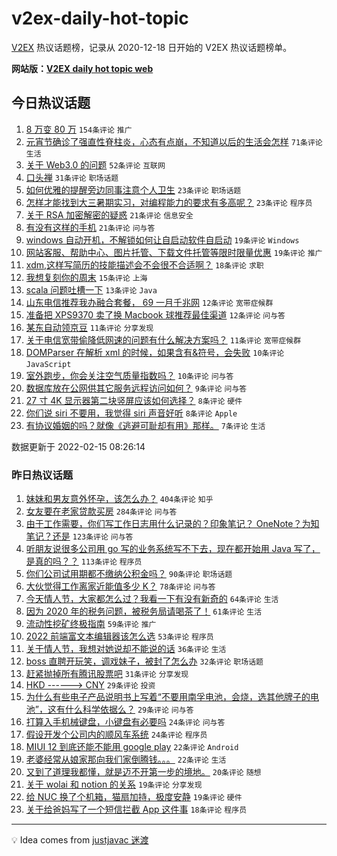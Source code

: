 # v2ex-daily-hot-topic

[V2EX](https://www.v2ex.com/) 热议话题榜，记录从 2020-12-18 日开始的 V2EX 热议话题榜单。

**网站版：[V2EX daily hot topic web](https://boojack.github.io/v2ex-daily-hot-topic-web/)**

## 今日热议话题

<!-- TODAY BEGIN -->

1. [8 万变 80 万](https://www.v2ex.com/t/833951) `154条评论` `推广`
1. [元宵节确诊了强直性脊柱炎，心态有点崩，不知道以后的生活会怎样](https://www.v2ex.com/t/833923) `71条评论` `生活`
1. [关于 Web3.0 的问题](https://www.v2ex.com/t/833901) `52条评论` `互联网`
1. [口头禅](https://www.v2ex.com/t/833957) `31条评论` `职场话题`
1. [如何优雅的提醒旁边同事注意个人卫生](https://www.v2ex.com/t/833917) `23条评论` `职场话题`
1. [怎样才能找到大三暑期实习，对编程能力的要求有多高呢？](https://www.v2ex.com/t/833897) `23条评论` `程序员`
1. [关于 RSA 加密解密的疑惑](https://www.v2ex.com/t/833947) `21条评论` `信息安全`
1. [有没有这样的手机](https://www.v2ex.com/t/833896) `21条评论` `问与答`
1. [windows 自动开机，不解锁如何让自启动软件自启动](https://www.v2ex.com/t/833970) `19条评论` `Windows`
1. [网站客服、帮助中心、图片托管、下载文件托管等限时限量优惠](https://www.v2ex.com/t/833960) `19条评论` `推广`
1. [xdm,这样写简历的技能描述会不会很不合适啊？](https://www.v2ex.com/t/833919) `18条评论` `求职`
1. [我想复刻你的周末](https://www.v2ex.com/t/833929) `15条评论` `上海`
1. [scala 问题吐槽一下](https://www.v2ex.com/t/833909) `13条评论` `Java`
1. [山东电信推荐我办融合套餐， 69 一月千兆网](https://www.v2ex.com/t/833972) `12条评论` `宽带症候群`
1. [准备把 XPS9370 卖了换 Macbook 球推荐最佳渠道](https://www.v2ex.com/t/833953) `12条评论` `问与答`
1. [某东自动领京豆](https://www.v2ex.com/t/834004) `11条评论` `分享发现`
1. [关于电信宽带偷降低网速的问题有什么解决方案吗？](https://www.v2ex.com/t/833942) `11条评论` `宽带症候群`
1. [DOMParser 在解析 xml 的时候，如果含有&符号，会失败](https://www.v2ex.com/t/833899) `10条评论` `JavaScript`
1. [室外跑步，你会关注空气质量指数吗？](https://www.v2ex.com/t/833894) `10条评论` `问与答`
1. [数据库放在公网供其它服务远程访问如何？](https://www.v2ex.com/t/833971) `9条评论` `问与答`
1. [27 寸 4K 显示器第二块竖屏应该如何选择？](https://www.v2ex.com/t/833910) `8条评论` `硬件`
1. [你们说 siri 不要用，我觉得 siri 声音好听](https://www.v2ex.com/t/833903) `8条评论` `Apple`
1. [有协议婚姻的吗？就像《逃避可耻却有用》那样。](https://www.v2ex.com/t/833931) `7条评论` `生活`

数据更新于 2022-02-15 08:26:14

<!-- TODAY END -->

### 昨日热议话题

<!-- YESTERDAY BEGIN -->

1. [妹妹和男友意外怀孕，该怎么办？](https://www.v2ex.com/t/833746) `404条评论` `知乎`
1. [女友要在老家贷款买房](https://www.v2ex.com/t/833660) `284条评论` `问与答`
1. [由于工作需要，你们写工作日志用什么记录的？印象笔记？ OneNote？为知笔记？还是](https://www.v2ex.com/t/833644) `123条评论` `问与答`
1. [听朋友说很多公司用 go 写的业务系统写不下去，现在都开始用 Java 写了，是真的吗？？](https://www.v2ex.com/t/833744) `113条评论` `程序员`
1. [你们公司试用期都不缴纳公积金吗？](https://www.v2ex.com/t/833655) `90条评论` `职场话题`
1. [大伙觉得工作离家近能值多少 K？](https://www.v2ex.com/t/833658) `78条评论` `问与答`
1. [今天情人节，大家都怎么过？我看一下有没有新奇的](https://www.v2ex.com/t/833648) `64条评论` `生活`
1. [因为 2020 年的税务问题，被税务局请喝茶了！](https://www.v2ex.com/t/833724) `61条评论` `生活`
1. [流动性挖矿终极指南](https://www.v2ex.com/t/833649) `59条评论` `推广`
1. [2022 前端富文本编辑器该怎么选](https://www.v2ex.com/t/833656) `53条评论` `程序员`
1. [关于情人节，我想对她说却不能说的话](https://www.v2ex.com/t/833806) `36条评论` `生活`
1. [boss 直聘开玩笑，调戏妹子，被封了怎么办](https://www.v2ex.com/t/833727) `32条评论` `职场话题`
1. [赶紧抛掉所有腾讯股票吧](https://www.v2ex.com/t/833813) `31条评论` `分享发现`
1. [HKD ------> CNY](https://www.v2ex.com/t/833854) `29条评论` `投资`
1. [为什么有些电子产品说明书上写着“不要用南孚电池，会烧，选其他牌子的电池”，这有什么科学依据么？](https://www.v2ex.com/t/833718) `29条评论` `问与答`
1. [打算入手机械键盘，小键盘有必要吗](https://www.v2ex.com/t/833774) `24条评论` `问与答`
1. [假设开发个公司内的顺风车系统](https://www.v2ex.com/t/833688) `24条评论` `程序员`
1. [MIUI 12 到底还能不能用 google play](https://www.v2ex.com/t/833796) `22条评论` `Android`
1. [老婆经常从娘家那向我们家倒腾钱。。。](https://www.v2ex.com/t/833766) `22条评论` `生活`
1. [又到了道理我都懂，就是迈不开第一步的境地。](https://www.v2ex.com/t/833887) `20条评论` `随想`
1. [关于 wolai 和 notion 的关系](https://www.v2ex.com/t/833867) `19条评论` `分享发现`
1. [给 NUC 换了个机箱，猫扇加持，极度安静](https://www.v2ex.com/t/833846) `19条评论` `硬件`
1. [关于给爸妈写了一个短信拦截 App 这件事](https://www.v2ex.com/t/833808) `18条评论` `程序员`

<!-- YESTERDAY END -->

---

💡 Idea comes from [justjavac 迷渡](https://github.com/justjavac/)
